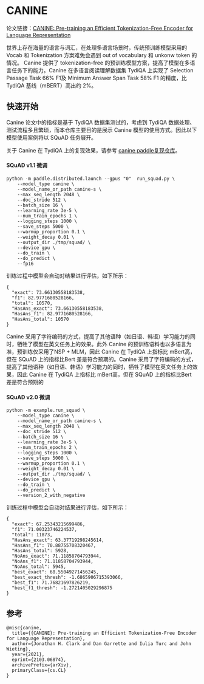 # CANINE

论文链接：[CANINE: Pre-training an Efficient Tokenization-Free Encoder for Language Representation](https://paperswithcode.com/paper/canine-pre-training-an-efficient-tokenization)

世界上存在海量的语言与词汇，在处理多语言场景时，传统预训练模型采用的 Vocab 和 Tokenization 方案难免会遇到 out of vocabulary 和 unkonw token 的情况。 Canine 提供了 tokenization-free 的预训练模型方案，提高了模型在多语言任务下的能力。Canine 在多语言阅读理解数据集 TydiQA 上实现了 Selection Passage Task 66% F1及 Minimum Answer Span Task 58% F1 的精度，比 TydiQA 基线（mBERT）高出约 2%。

## 快速开始

Canine 论文中的指标是基于 TydiQA 数据集测试的，考虑到 TydiQA 数据处理、测试流程多且繁琐，而本仓库主要目的是展示 Canine 模型的使用方式。因此以下模型使用案例将以 SQuAD 任务展开。

关于 Canine 在 TydiQA 上的复现效果，请参考 [canine paddle复现仓库](https://github.com/kevinng77/canine_paddle)。

#### SQuAD v1.1 微调

```shell
python -m paddle.distributed.launch --gpus "0"  run_squad.py \
    --model_type canine \
    --model_name_or_path canine-s \
    --max_seq_length 2048 \
    --doc_stride 512 \
    --batch_size 16 \
    --learning_rate 3e-5 \
    --num_train_epochs 1 \
    --logging_steps 1000 \
    --save_steps 5000 \
    --warmup_proportion 0.1 \
    --weight_decay 0.01 \
    --output_dir ./tmp/squad/ \
    --device gpu \
    --do_train \
    --do_predict \
    --fp16
```

训练过程中模型会自动对结果进行评估，如下所示：

```shell
{
  "exact": 73.66130558183538,
  "f1": 82.9771680528166,
  "total": 10570,
  "HasAns_exact": 73.66130558183538,
  "HasAns_f1": 82.9771680528166,
  "HasAns_total": 10570
}
```

Canine 采用了字符编码的方式，提高了其他语种（如日语、韩语）学习能力的同时，牺牲了模型在英文任务上的效果。此外 Canine 的预训练语料也以多语言为准，预训练仅采用了NSP + MLM，因此 Canine 在 TydiQA 上指标比 mBert高，但在 SQuAD 上的指标比Bert 差是符合预期的。Canine 采用了字符编码的方式，提高了其他语种（如日语、韩语）学习能力的同时，牺牲了模型在英文任务上的效果，因此 Canine 在 TydiQA 上指标比 mBert高，但在 SQuAD 上的指标比Bert 差是符合预期的

#### SQuAD v2.0 微调

```shell
python -m example.run_squad \
    --model_type canine \
    --model_name_or_path canine-s \
    --max_seq_length 2048 \
    --doc_stride 512 \
    --batch_size 16 \
    --learning_rate 3e-5 \
    --num_train_epochs 2 \
    --logging_steps 1000 \
    --save_steps 5000 \
    --warmup_proportion 0.1 \
    --weight_decay 0.01 \
    --output_dir ./tmp/squad/ \
    --device gpu \
    --do_train \
    --do_predict \
    --version_2_with_negative
```

训练过程中模型会自动对结果进行评估，如下所示：

```shell
{
  "exact": 67.25343215699486,
  "f1": 71.00323746224537,
  "total": 11873,
  "HasAns_exact": 63.37719298245614,
  "HasAns_f1": 70.88755708320467,
  "HasAns_total": 5928,
  "NoAns_exact": 71.11858704793944,
  "NoAns_f1": 71.11858704793944,
  "NoAns_total": 5945,
  "best_exact": 68.55049271456245,
  "best_exact_thresh": -1.6865906715393066,
  "best_f1": 71.76821697826219,
  "best_f1_thresh": -1.2721405029296875
}
```


## 参考

```
@misc{canine,
  title={{CANINE}: Pre-training an Efficient Tokenization-Free Encoder for Language Representation},
  author={Jonathan H. Clark and Dan Garrette and Iulia Turc and John Wieting},
  year={2021},
  eprint={2103.06874},
  archivePrefix={arXiv},
  primaryClass={cs.CL}
}
```
